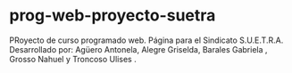 # prog-web-proyecto-suetra
PRoyecto de curso programado web. Página para el Sindicato S.U.E.T.R.A. Desarrollado por:  Agüero Antonela,  Alegre Griselda,  Barales Gabriela ,  Grosso Nahuel  y Troncoso Ulises .

